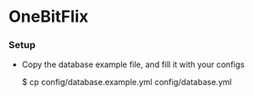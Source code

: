 # OneBitFlix

### Setup

* Copy the database example file, and fill it with your configs

    $ cp config/database.example.yml config/database.yml
